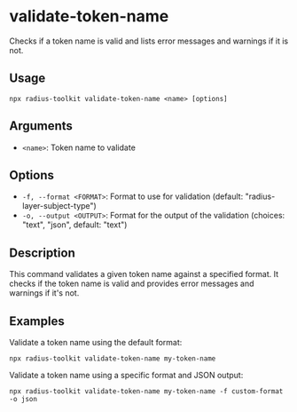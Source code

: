 # validate-token-name

Checks if a token name is valid and lists error messages and warnings if it is not.

## Usage

```
npx radius-toolkit validate-token-name <name> [options]
```

## Arguments

- `<name>`: Token name to validate

## Options

- `-f, --format <FORMAT>`: Format to use for validation (default: "radius-layer-subject-type")
- `-o, --output <OUTPUT>`: Format for the output of the validation (choices: "text", "json", default: "text")

## Description

This command validates a given token name against a specified format. It checks if the token name is valid and provides error messages and warnings if it's not.

## Examples

Validate a token name using the default format:

```
npx radius-toolkit validate-token-name my-token-name
```

Validate a token name using a specific format and JSON output:

```
npx radius-toolkit validate-token-name my-token-name -f custom-format -o json
```
